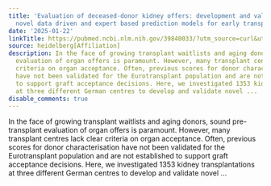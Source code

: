 ```yaml
---
title: 'Evaluation of deceased-donor kidney offers: development and validation of
  novel data driven and expert based prediction models for early transplant outcomes'
date: '2025-01-22'
linkTitle: https://pubmed.ncbi.nlm.nih.gov/39840033/?utm_source=curl&utm_medium=rss&utm_campaign=pubmed-2&utm_content=1FakS-2QOkCT8HsMOQP1bCRQ4YzyumYOmxmF0moLsQ3dFB1E9V&fc=20220326224207&ff=20250122171154&v=2.18.0.post9+e462414
source: heidelberg[Affiliation]
description: In the face of growing transplant waitlists and aging donors, sound pre-transplant
  evaluation of organ offers is paramount. However, many transplant centres lack clear
  criteria on organ acceptance. Often, previous scores for donor characterisation
  have not been validated for the Eurotransplant population and are not established
  to support graft acceptance decisions. Here, we investigated 1353 kidney transplantations
  at three different German centres to develop and validate novel ...
disable_comments: true
---
```

In the face of growing transplant waitlists and aging donors, sound pre-transplant evaluation of organ offers is paramount. However, many transplant centres lack clear criteria on organ acceptance. Often, previous scores for donor characterisation have not been validated for the Eurotransplant population and are not established to support graft acceptance decisions. Here, we investigated 1353 kidney transplantations at three different German centres to develop and validate novel ...